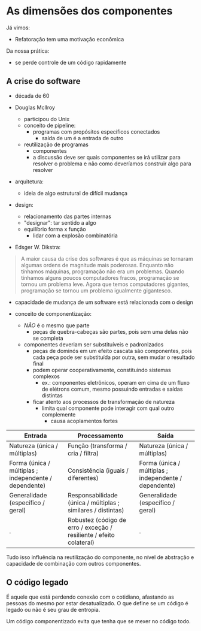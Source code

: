 # As dimensões dos componentes

Já vimos:
- Refatoração tem uma motivação econômica

Da nossa prática:
- se perde controle de um código rapidamente

## A crise do software

- década de 60
- Douglas Mcllroy
  - participou do Unix
  - conceito de pipeline:
    - programas com propósitos específicos conectados
      - saída de um é a entrada de outro
  - reutilização de programas
    - componentes
    - a discussão deve ser quais componentes se irá utilizar para resolver o problema e não como deveríamos construir algo para resolver

- arquitetura:
  - ideia de algo estrutural de difícil mudança
- design:
  - relacionamento das partes internas
  - "designar": tar sentido a algo
  - equilíbrio forma x função
    - lidar com a explosão combinatória

- Edsger W. Dikstra:

> A maior causa da crise dos softwares é que as máquinas se tornaram algumas ordens de magnitude mais poderosas.
> Enquanto não tínhamos máquinas, programação não era um problemas.
> Quando tínhamos alguns poucos computadores fracos, programação se tornou um problema leve. Agora que temos computadores gigantes, programação se tornou um problema igualmente gigantesco.

- capacidade de mudança de um software está relacionada com o design

- conceito de componentização:
  - *NÃO* é o mesmo que parte
    - peças de quebra-cabeças são partes, pois sem uma delas não se completa
  - componentes deveriam ser substituíveis e padronizados
    - peças de dominós em um efeito cascata são componentes, pois cada peça pode ser substituída por outra, sem mudar o resultado final
    - podem operar cooperativamente, constituindo sistemas complexos
      - ex.: componentes eletrônicos, operam em cima de um fluxo de elétrons comum, mesmo possuindo entradas e saídas distintas
    - ficar atento aos processos de transformação de natureza
      - limita qual componente pode interagir com qual outro complemente
        - causa acoplamentos fortes


| Entrada                                               | Processamento                                                       | Saída                                                 |
| ----------------------------------------------------- | ------------------------------------------------------------------- | ----------------------------------------------------- |
| Natureza (única / múltiplas)                          | Função (transforma / cria / filtra)                                 | Natureza (única / múltiplas)                          |
| Forma (única / múltiplas ; independente / dependente) | Consistência (iguais / diferentes)                                  | Forma (única / múltiplas ; independente / dependente) |
| Generalidade (específico / geral)                     | Responsabilidade (única / múltiplas ; similares / distintas)        | Generalidade (específico / geral)                     |
| .                                                     | Robustez (código de erro / exceção / resiliente / efeito colateral) | .                                                     |

Tudo isso influência na reutilização do componente, no nível de abstração e capacidade de combinação com outros componentes.

## O código legado

É aquele que está perdendo conexão com o cotidiano, afastando as pessoas do mesmo por estar desatualizado. O que define se um código é legado ou não é seu grau de entropia.

Um código componentizado evita que tenha que se mexer no código todo.